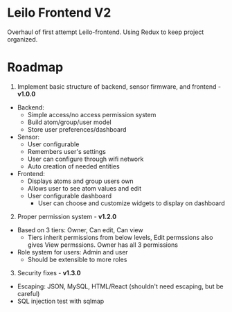 # Leilo Frontend V2

Overhaul of first attempt Leilo-frontend. Using Redux to keep project organized.

# Roadmap

 1. Implement basic structure of backend, sensor firmware, and frontend - **v1.0.0**
  - Backend:
    - Simple access/no access permission system
    - Build atom/group/user model
    - Store user preferences/dashboard
  - Sensor:
    - User configurable
    - Remembers user's settings
    - User can configure through wifi network
    - Auto creation of needed entities
  - Frontend:
    - Displays atoms and group users own
    - Allows user to see atom values and edit
    - User configurable dashboard
        - User can choose and customize widgets to display on dashboard
        
 2. Proper permission system - **v1.2.0**
  - Based on 3 tiers: Owner, Can edit, Can view
    - Tiers inherit permissions from below levels, Edit permssions also gives View permssions. Owner has all 3 permissions
  - Role system for users: Admin and user
    - Should be extensible to more roles
    
 3. Security fixes - **v1.3.0**
  - Escaping: JSON, MySQL, HTML/React (shouldn't need escaping, but be careful)
  - SQL injection test with sqlmap